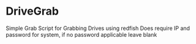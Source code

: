 # DriveGrab
Simple Grab Script for Grabbing Drives using redfish
Does require IP and password for system, if no password applicable leave blank

